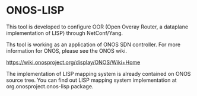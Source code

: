 # ONOS-LISP

This tool is developed to configure OOR (Open Overay Router, a dataplane implementation of LISP) through NetConf/Yang. 

Ths tool is working as an application of ONOS SDN controller. For more information for ONOS, please see the ONOS wiki. 

https://wiki.onosproject.org/display/ONOS/Wiki+Home

The implementation of LISP mapping system is already contained on ONOS source tree. You can find out LISP mapping system implementation at org.onosproject.onos-lisp package.
